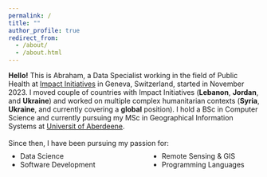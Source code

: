 ```yaml
---
permalink: /
title: ""
author_profile: true
redirect_from: 
  - /about/
  - /about.html
---
```


<style>
.twocol { columns: 2 }
ul.twocol { width: 110%; }
</style>


**Hello!** This is Abraham, a Data Specialist working in the field of Public Health at [Impact Initiatives](https://www.impact-initiatives.org/) in Geneva, Switzerland, started in November 2023. 
I moved couple of countries with Impact Initiatives (**Lebanon**, **Jordan**, and **Ukraine**) and worked on multiple complex humanitarian contexts (**Syria**, **Ukraine**, and currently covering a **global** position).
I hold a BSc in Computer Science and currently pursuing my MSc in Geographical Information Systems at [Universit of Aberdeene](https://www.abdn.ac.uk/). 
<br>
<br>
Since then, I have been pursuing my passion for:
<ul class = 'twocol' style='margin-top: -1%;' markdown= '1'>
<li> Data Science</li>
<li> Software Development</li>
<li> Remote Sensing & GIS</li>
<li> Programming Languages</li>
</ul>

<!-- <p id="fullname" style="display: none;"><sup>#
my full name is <i>Seyed Mohammad Mehdi Ahmadpanah</i> (in Persian: <span class='farsi'>سید محمدمهدی احمدپناه</span>), and here is my voice pronouncing my name:  
<span><audio id="player" src="files/my-name.wav"></audio>
<img src="/images/speaker.png" style="width:20px; cursor:pointer;" onclick="document.getElementById('player').play()"></span></sup></p>

<script>
function toggle_visibility(id) {
       var e = document.getElementById(id);
       if(e.style.display == 'block')
          e.style.display = 'none';
       else
          e.style.display = 'block';
    }
</script>

<a href="/publications" class='header-color'>Publications</a>
----
0. **Language-Based Security and Privacy in Web-driven Systems**, *PhD thesis*, 2024 [[pdf](papers/thesis-ahmadpanah.pdf)] [[video](https://)]
<br>Supervisor: Andrei Sabelfeld, Co-supervisor: Daniel Hedin, Opponent: Deian Stefan, Examiner: David Sands, Grading committee: Benjamin Nguyen, Melek Önen, Simin Nadjm-Tehrani, and Magnus Almgren
0. **LazyTAP: On-Demand Data Minimization for Trigger-Action Applications**, *S&P'23* [[pdf](papers/sp23.pdf)] [[teaser](https://www.youtube.com/watch?v=TQI11hNE2KA)] [[flyer](papers/ccs23-poster.pdf)] [[video](https://www.youtube.com/watch?v=oeevmnJIcRI)]
<br><i>Mohammad M. Ahmadpanah</i>, Daniel Hedin, and Andrei Sabelfeld
0. **Securing Software in the Presence of Third-Party Modules**, *Licentiate thesis*, 2021 [[pdf](papers/licentiate-ahmadpanah.pdf)] [[video](https://youtu.be/0Mdj-sNxqXU)]
<br>Supervisor: Andrei Sabelfeld, Co-supervisor: Daniel Hedin, Opponent: Deian Stefan, Examiner: David Sands
0. **Securing Node-RED Applications**, *Protocols, Strands, and Logic: Festschrift in honor of Joshua Guttman'21* [[pdf](/papers/joshua21.pdf)] [[video](https://youtu.be/0qKo0hNt2Ek)]
<br><i>Mohammad M. Ahmadpanah</i>, Musard Balliu, Daniel Hedin, Lars Eric Olsson, and Andrei Sabelfeld
0. **Nontransitive Policies Transpiled**, *EuroS&P'21* [[pdf](/papers/eurosp21.pdf)] [[short talk](https://youtu.be/mAMgyhWL-AE?t=320)] [[video](https://www.youtube.com/watch?v=W_43tzoiUcI)]
<br><i>Mohammad M. Ahmadpanah</i>, Aslan Askarov, and Andrei Sabelfeld
0. **SandTrap: Securing JavaScript-driven Trigger-Action Platforms**, *USENIX Security'21* [[pdf](/papers/usenix21.pdf)] [[flyer](papers/usenix22-poster.pdf)] [[video](https://www.youtube.com/watch?v=ceBcVJmE8es)]
<br><i>Mohammad M. Ahmadpanah</i>, Daniel Hedin, Musard Balliu, Lars Eric Olsson, and Andrei Sabelfeld
0. **Improving Multi-Execution-based Mechanisms for Enforcing Information Flow Policies**, *Master's thesis*, 2017 [[pdf](https://github.com/smahmadpanah/MScDocuments/blob/master/Thesis/Thesis.pdf)]
<br>Supervisor: Mehran S. Fallah, Opponents: Mehdi Shajari and Ramtin Khosravi
0. **Dynamic Enforcement of Security Hyperproperties: A Survey**, *Technical report*, 2016
[[pdf](https://github.com/smahmadpanah/MScDocuments/blob/master/Seminar/Dynamic%20Enforcement%20of%20Security%20Hyperproperties-SeminarReport.pdf)]
<br>Supervisor: Mehran S. Fallah
0. **A Tool for Rewriting-Based Enforcement of Noninterference in While Programs**, *Bachelor's thesis*, 2015 [[pdf](https://github.com/smahmadpanah/BScProject/blob/master/Final%20Documents/Thesis.pdf)]
<br>Supervisor: Mehran S. Fallah, Opponent: MohammadReza Razzazi
{: reversed="reversed"}



<a href="/teaching"  class='header-color'>Teaching</a>
----
### Chalmers:
<ul class='twocol' markdown='1'>
<li>Master's thesis supervision (<i style='font-size: 0.8em;'>Securing Electronic Exam Environments</i>)</li>
<li>Language-Based Security (<i style='font-size: 0.8em;'>Graduate</i>)</li>
<li>Finite Automata and Formal Languages</li>
<li>Programming Language Technology (<i style='font-size: 0.8em;'>Graduate</i>)</li>
</ul>

### Amirkabir: 
<ul class='twocol' markdown='1'>
<li> Advanced Programming (<i style='font-size: 0.8em;'>Course Responsible</i>)</li>
<li> Operating Systems Lab (<i style='font-size: 0.8em;'>Course Responsible</i>)</li>
<li> Computer Lab (<i style='font-size: 0.8em;'>Course Responsible</i>)</li>
<li> Discrete Mathematics</li>
<li> Design of Programming Languages</li>
<li> Data Structures</li>
<li> Principles of Compiler Design</li>
<li> Computer Networks II</li>
<li> Information Storage and Retrieval</li>
<li> Software Engineering I</li>
<li> Computer Architecture</li>
</ul>

<a href="/honors" class='header-color'>Honors and Activities</a>
----
- Program Committee member of <a href="https://plas24.github.io/">PLAS'24</a> and <a href="https://fcs-workshop.github.io/fcs2024/">FCS'24</a>
- External Reviewer of the top-tier conferences <a href="https://www.ieee-security.org/TC/SP2025/">S&P'25</a>, <a href="https://www.ieee-security.org/TC/SP2024/">S&P'24</a>, <a href="https://www.usenix.org/conference/usenixsecurity24">USENIX Security'24</a>, <a href="https://www2024.thewebconf.org/">WWW'24</a>, <a href="https://www.sigsac.org/ccs/CCS2023/">CCS'23</a>, <a href="https://www.usenix.org/conference/usenixsecurity23">USENIX Security'23</a>, <a href="https://www.ieee-security.org/TC/CSF2022/">CSF'22</a>, <a href="http://www.ieee-security.org/TC/EuroSP2022/">EuroS&P'22</a>, <a href="https://www.ieee-security.org/TC/SP2021/">S&P'21</a>, <a href="https://www.ieee-security.org/TC/CSF2020/">CSF'20</a>, <a href="http://www.ieee-security.org/TC/EuroSP2020/">EuroS&P'20</a>, and <a href="https://www.sigsac.org/ccs/CCS2019/">CCS'19</a>
- Invited speaker of <a href="https://infsec.ethz.ch/talks2024.html">ETH Information Security Talks</a> and research visitor hosted by <a href="https://people.inf.ethz.ch/basin/">David Basin</a>, February 2024
- Invited speaker of <a href="https://team.inria.fr/splits/team-seminars/">Inria SPLiTS Seminars</a> and research visitor hosted by <a href="https://www-sop.inria.fr/members/Tamara.Rezk/">Tamara Rezk</a>, February 2024
- Speaker and research visitor at <a href="https://aut.ac.ir/en">Amirkabir (Tehran Polytechnic)</a> and <a href="https://en.sharif.edu/">Sharif</a> universities, January 2024
- Recipient of the Adlerbert Foreign Student Hospitality Foundation scholarship, 2021, 2022, 2023, and 2024
- Rewarded Bug Bounties for responsibly disclosing Code Injection and JS Sandbox Breakout vulnerabilities  on <a href="https://ifttt.com/">IFTTT</a>, 2020 and 2023
- Poster presenter and participant of <a href="https://www.sigsac.org/ccs/CCS2023/">CCS'23</a>, November 2023
- Poster presenter and participant of <a href="https://www.chalmers.se/en/current/calendar/ict-navigate-in-the-cybersecurity/">Seminar on Navigating the Cybersecurity Landscape</a>, October 2023
- Poster presenter and participant of <a href="https://team.inria.fr/splits/splits-inaugural-security-workshop/">SPLiTS Security Workshop</a>, September 2023
- Short talk speaker at <a href="https://www.ieee-security.org/TC/CSF2020/">CSF'20</a> and <a href="https://csf2023.ieee-security.org/">CSF'23</a>
- Invited speaker of <a href="https://www.csc.kth.se/tcs/seminars/seminars.html">KTH Security and Theoretical CS Seminars</a> and research visitor hosted by Musard Balliu, February 2023
- Research visitor at <a href="https://www.mdu.se/en/malardalen-university">Mälardalen University</a>, hosted by Daniel Hedin, September and October 2023 
- Co-Organizer of <a href="https://www.cse.chalmers.se/research/group/security/event/">Chalmers Security & Privacy Seminars</a>, Chalmers, since September 2022
- PhD Forum Speaker at <a href="https://sites.google.com/uniurb.it/fosad/home/fosad-2022/program">FOSAD'22</a>
- Session Chair and Speaker at <a href="https://swits.hotell.kau.se/AnnualSeminars/SWITS_2022/SWITS2022_programme.htm">SWITS'22</a>
- Fellow of Student Activities committee (2022-2023) and Member of <a href="https://www.isee.ir/en">The Iranian Society of Engineering Education</a>, since 2020
- Poster presenter and participant of <a href="https://sites.google.com/google.com/compiler-summit-2019/faculty-attendees?authuser=0">Google Compiler and Programming Language Summit</a>, December 2019
- Member of <a href="https://www.cse.chalmers.se/research/group/security/cybersecit/">CyberSecIT</a> and <a href="https://www.cse.chalmers.se/research/group/security/websec/">WebSec</a> projects, and <a href="https://www.cse.chalmers.se/research/group/security/people/">Chalmers Security Lab</a>, Chalmers, since September 2019
- The 2nd place among PhD students of the department, Amirkabir, 2018 and 2019
- The Best Teaching Assistant and Lab Instructor of the department, Amirkabir, 2016, 2017 and 2019
- Scientific Talent by the National Elite Foundation of Iran, 2018
- Top 3% among Course Responsibles, Amirkabir, Spring 2018
- The 1st place among Master's students in Information Security, 2016 and 2017
- Recipient of the Outstanding Graduate Student Scholarship, Amirkabir, 2016
- Direct Admission for Master and PhD studies, Amirkabir, 2015 and 2017
- The Youngest Course Responsible (at age 22), Lab Instructor (at age 20) and
Teaching Assistant (at age 16), Amirkabir 
- Member of <a href="http://ceit.aut.ac.ir/formalsecurity/people.html">Formal Security Lab</a>, Amirkabir, 2015 - 2019
- Member of the university team for the National Scientific Olympiad in Computer Engineering, Amirkabir, 2014
- Skipped Three grades of Elementary School as an Exceptional Talent, 2002
 -->


